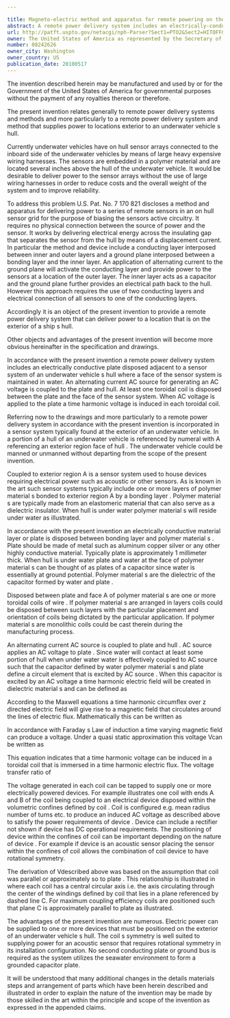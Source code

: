 ```yaml
---

title: Magneto-electric method and apparatus for remote powering on the hull of an underwater vehicle
abstract: A remote power delivery system includes an electrically-conductive plate disposed adjacent to a sensor system of an underwater vehicle's hull. At least one toroidal coil is disposed between the plate and the face of the sensor system exposed to water. An AC voltage is applied to the plate so that a time-harmonic voltage is induced in each toroidal coil.
url: http://patft.uspto.gov/netacgi/nph-Parser?Sect1=PTO2&Sect2=HITOFF&p=1&u=%2Fnetahtml%2FPTO%2Fsearch-adv.htm&r=1&f=G&l=50&d=PALL&S1=08242626&OS=08242626&RS=08242626
owner: The United States of America as represented by the Secretary of the Navy
number: 08242626
owner_city: Washington
owner_country: US
publication_date: 20100517
---
```

The invention described herein may be manufactured and used by or for the Government of the United States of America for governmental purposes without the payment of any royalties thereon or therefore.

The present invention relates generally to remote power delivery systems and methods and more particularly to a remote power delivery system and method that supplies power to locations exterior to an underwater vehicle s hull.

Currently underwater vehicles have on hull sensor arrays connected to the inboard side of the underwater vehicles by means of large heavy expensive wiring harnesses. The sensors are embedded in a polymer material and are located several inches above the hull of the underwater vehicle. It would be desirable to deliver power to the sensor arrays without the use of large wiring harnesses in order to reduce costs and the overall weight of the system and to improve reliability.

To address this problem U.S. Pat. No. 7 170 821 discloses a method and apparatus for delivering power to a series of remote sensors in an on hull sensor grid for the purpose of biasing the sensors active circuitry. It requires no physical connection between the source of power and the sensor. It works by delivering electrical energy across the insulating gap that separates the sensor from the hull by means of a displacement current. In particular the method and device include a conducting layer interposed between inner and outer layers and a ground plane interposed between a bonding layer and the inner layer. An application of alternating current to the ground plane will activate the conducting layer and provide power to the sensors at a location of the outer layer. The inner layer acts as a capacitor and the ground plane further provides an electrical path back to the hull. However this approach requires the use of two conducting layers and electrical connection of all sensors to one of the conducting layers.

Accordingly it is an object of the present invention to provide a remote power delivery system that can deliver power to a location that is on the exterior of a ship s hull.

Other objects and advantages of the present invention will become more obvious hereinafter in the specification and drawings.

In accordance with the present invention a remote power delivery system includes an electrically conductive plate disposed adjacent to a sensor system of an underwater vehicle s hull where a face of the sensor system is maintained in water. An alternating current AC source for generating an AC voltage is coupled to the plate and hull. At least one toroidal coil is disposed between the plate and the face of the sensor system. When AC voltage is applied to the plate a time harmonic voltage is induced in each toroidal coil.

Referring now to the drawings and more particularly to a remote power delivery system in accordance with the present invention is incorporated in a sensor system typically found at the exterior of an underwater vehicle. In a portion of a hull of an underwater vehicle is referenced by numeral with A referencing an exterior region face of hull . The underwater vehicle could be manned or unmanned without departing from the scope of the present invention.

Coupled to exterior region A is a sensor system used to house devices requiring electrical power such as acoustic or other sensors. As is known in the art such sensor systems typically include one or more layers of polymer material s bonded to exterior region A by a bonding layer . Polymer material s are typically made from an elastomeric material that can also serve as a dielectric insulator. When hull is under water polymer material s will reside under water as illustrated.

In accordance with the present invention an electrically conductive material layer or plate is disposed between bonding layer and polymer material s . Plate should be made of metal such as aluminum copper silver or any other highly conductive material. Typically plate is approximately 1 millimeter thick. When hull is under water plate and water at the face of polymer material s can be thought of as plates of a capacitor since water is essentially at ground potential. Polymer material s are the dielectric of the capacitor formed by water and plate .

Disposed between plate and face A of polymer material s are one or more toroidal coils of wire . If polymer material s are arranged in layers coils could be disposed between such layers with the particular placement and orientation of coils being dictated by the particular application. If polymer material s are monolithic coils could be cast therein during the manufacturing process.

An alternating current AC source is coupled to plate and hull . AC source applies an AC voltage to plate . Since water will contact at least some portion of hull when under water water is effectively coupled to AC source such that the capacitor defined by water polymer material s and plate define a circuit element that is excited by AC source . When this capacitor is excited by an AC voltage a time harmonic electric field will be created in dielectric material s and can be defined as

According to the Maxwell equations a time harmonic circumflex over z directed electric field will give rise to a magnetic field that circulates around the lines of electric flux. Mathematically this can be written as

In accordance with Faraday s Law of induction a time varying magnetic field can produce a voltage. Under a quasi static approximation this voltage Vcan be written as

This equation indicates that a time harmonic voltage can be induced in a toroidal coil that is immersed in a time harmonic electric flux. The voltage transfer ratio of

The voltage generated in each coil can be tapped to supply one or more electrically powered devices. For example illustrates one coil with ends A and B of the coil being coupled to an electrical device disposed within the volumetric confines defined by coil . Coil is configured e.g. mean radius number of turns etc. to produce an induced AC voltage as described above to satisfy the power requirements of device . Device can include a rectifier not shown if device has DC operational requirements. The positioning of device within the confines of coil can be important depending on the nature of device . For example if device is an acoustic sensor placing the sensor within the confines of coil allows the combination of coil device to have rotational symmetry.

The derivation of Vdescribed above was based on the assumption that coil was parallel or approximately so to plate . This relationship is illustrated in where each coil has a central circular axis i.e. the axis circulating through the center of the windings defined by coil that lies in a plane referenced by dashed line C. For maximum coupling efficiency coils are positioned such that plane C is approximately parallel to plate as illustrated.

The advantages of the present invention are numerous. Electric power can be supplied to one or more devices that must be positioned on the exterior of an underwater vehicle s hull. The coil s symmetry is well suited to supplying power for an acoustic sensor that requires rotational symmetry in its installation configuration. No second conducting plate or ground bus is required as the system utilizes the seawater environment to form a grounded capacitor plate.

It will be understood that many additional changes in the details materials steps and arrangement of parts which have been herein described and illustrated in order to explain the nature of the invention may be made by those skilled in the art within the principle and scope of the invention as expressed in the appended claims.

